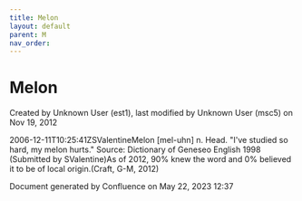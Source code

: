 ```yaml
---
title: Melon
layout: default
parent: M
nav_order:
---
```


# Melon

Created by  Unknown User (est1), last modified by  Unknown User (msc5) on Nov 19, 2012

2006-12-11T10:25:41ZSValentineMelon [mel-uhn] n. Head. &quot;I've studied so hard, my melon hurts.&quot; Source: Dictionary of Geneseo English 1998 (Submitted by SValentine)As of 2012, 90% knew the word and 0% believed it to be of local origin.(Craft, G-M, 2012)

Document generated by Confluence on May 22, 2023 12:37


